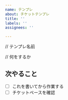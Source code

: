 ```yaml
---
name: テンプレ
about: チケットテンプレ
title: ''
labels: ''
assignees: ''

---
```


// テンプレ名前


// 何をするか


## 次やること


- [ ] これを書いてから作業する
- [ ] チケットペースを確認
